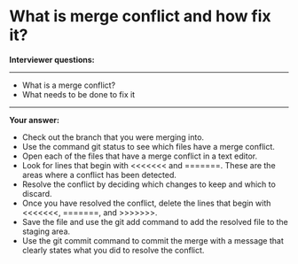 # What is merge conflict and how fix it?

**Interviewer questions:**

---
 * What is a merge conflict? 
 * What needs to be done to fix it
---

**Your answer:**

* Check out the branch that you were merging into. 
* Use the command git status to see which files have a merge conflict. 
* Open each of the files that have a merge conflict in a text editor. 
* Look for lines that begin with <<<<<<< and =======. These are the areas where a conflict has been detected. 
* Resolve the conflict by deciding which changes to keep and which to discard. 
* Once you have resolved the conflict, delete the lines that begin with <<<<<<<, =======, and >>>>>>>. 
* Save the file and use the git add command to add the resolved file to the staging area. 
* Use the git commit command to commit the merge with a message that clearly states what you did to resolve the conflict.
